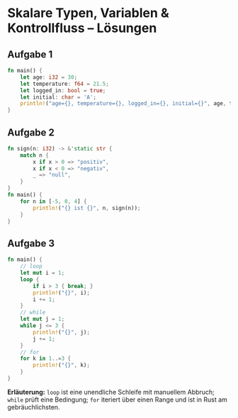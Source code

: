 # Skalare Typen, Variablen & Kontrollfluss – Lösungen

## Aufgabe 1

```rust
fn main() {
    let age: i32 = 30;
    let temperature: f64 = 21.5;
    let logged_in: bool = true;
    let initial: char = 'A';
    println!("age={}, temperature={}, logged_in={}, initial={}", age, temperature, logged_in, initial);
}
```


## Aufgabe 2

```rust
fn sign(n: i32) -> &'static str {
    match n {
        x if x > 0 => "positiv",
        x if x < 0 => "negativ",
        _ => "null",
    }
}
fn main() {
    for n in [-5, 0, 4] {
        println!("{} ist {}", n, sign(n));
    }
}
```


## Aufgabe 3

```rust
fn main() {
    // loop
    let mut i = 1;
    loop {
        if i > 3 { break; }
        println!("{}", i);
        i += 1;
    }
    // while
    let mut j = 1;
    while j <= 3 {
        println!("{}", j);
        j += 1;
    }
    // for
    for k in 1..=3 {
        println!("{}", k);
    }
}
```
**Erläuterung:** `loop` ist eine unendliche Schleife mit manuellem Abbruch; `while` prüft eine Bedingung; `for` iteriert über einen Range und ist in Rust am gebräuchlichsten.


